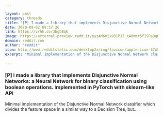 ```yaml
---

layout: post
category: threads
title: "[P] I made a library that implements Disjunctive Normal Networks: a Neural Network for binary classification using boolean operations. Implemented in PyTorch with sklearn-like API"
date: 2020-09-02 09:57:26
link: https://vrhk.co/3bgD8qk
image: https://external-preview.redd.it/yyzAM6y2x931PJZ_t40nmr5f1SPaBqRRu37h-mmY8vs.jpg?width=400&height=209.42408377&auto=webp&crop=400:209.42408377,smart&s=f7cbcdcb288aadb23b87fe5b67848b521ef7440f
domain: reddit.com
author: "reddit"
icon: http://www.redditstatic.com/desktop2x/img/favicon/apple-icon-57x57.png
excerpt: "Minimal implementation of the Disjunctive Normal Network classifier which divides the feature space in a similar way to a Decision Tree, but..."

---
```


### [P] I made a library that implements Disjunctive Normal Networks: a Neural Network for binary classification using boolean operations. Implemented in PyTorch with sklearn-like API

Minimal implementation of the Disjunctive Normal Network classifier which divides the feature space in a similar way to a Decision Tree, but...